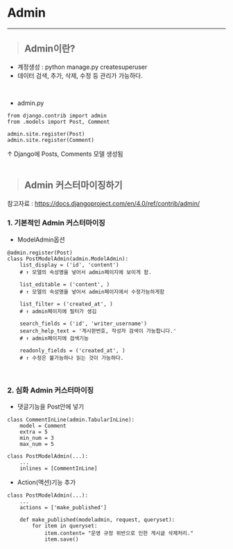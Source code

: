 # Admin
------------
> ## Admin이란?
+ 계정생성 : python manage.py createsuperuser
+ 데이터 검색, 추가, 삭제, 수정 등 관리가 가능하다.
</br>

+ admin.py
```
from django.contrib import admin
from .models import Post, Comment

admin.site.register(Post)
admin.site.register(Comment)

```
↑ Django에 Posts, Comments 모델 생성됨
</br></br>

> ## Admin 커스터마이징하기
참고자료 : https://docs.djangoproject.com/en/4.0/ref/contrib/admin/
### 1. 기본적인 Admin 커스터마이징
+ ModelAdmin옵션
```
@admin.register(Post)
class PostModelAdmin(admin.ModelAdmin):
    list_display = ('id', 'content') 
    # ↑ 모델의 속성명을 넣어서 admin페이지에 보이게 함.

    list_editable = ('content', ) 
    # ↑ 모델의 속성명을 넣어서 admin페이지에서 수정가능하게함

    list_filter = ('created_at', )
    # ↑ admin페이지에 필터가 생김

    search_fields = ('id', 'writer_username')
    search_help_text = '게시판번호, 작성자 검색이 가능합니다.'
    # ↑ admin페이지에 검색기능

    readonly_fields = ('created_at', )
    # ↑ 수정은 불가능하나 읽는 것이 가능하다. 
```
</br>

### 2. 심화 Admin 커스터마이징
+ 댓글기능을 Post안에 넣기
```
class CommentInLine(admin.TabularInLine):
    model = Comment
    extra = 5
    min_num = 3
    max_num = 5

class PostModelAdmin(...):
    ...
    inlines = [CommentInLine]
```

+ Action(액션)기능 추가
```
class PostModelAdmin(...):
    ...
    actions = ['make_published']

    def make_published(modeladmin, request, queryset):
        for item in queryset:
            item.content= "운영 규정 위반으로 인한 게시글 삭제처리."
            item.save()
```